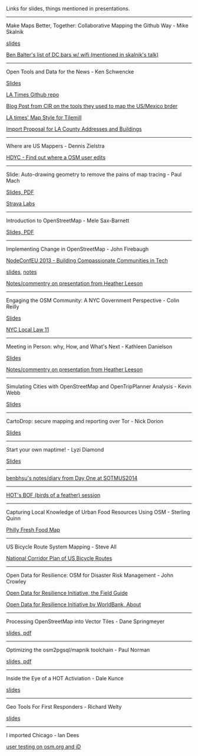 Links for slides, things mentioned in presentations. 

---


Make Maps Better, Together: Collaborative Mapping the Github Way - Mike Skalnik


[slides](https://speakerdeck.com/skalnik/make-maps-better-together)

[Ben Balter's list of DC bars w/ wifi (mentioned in skalnik's talk)](https://github.com/benbalter/dc-wifi-social)


---

Open Tools and Data for the News - Ken Schwencke


[Slides](lat.ms/sotm2014)

[LA Times Github repo](github.com/datadesk)

[Blog Post from CIR on the tools they used to map the US/Mexico brder](http://cironline.org/blog/post/surprising-tools-cir-used-map-us-mexico-border-fence-6255)

[LA times' Map Style for Tilemill](https://github.com/datadesk/osm-quiet-la)


[Import Proposal for LA County Addresses and Buildings](http://wiki.openstreetmap.org/wiki/Import/Catalogue/Los_Angeles_County_Buildings)


---

Where are US Mappers  - Dennis Zielstra


[HDYC - Find out where a OSM user edits](http://hdyc.neis-one.org/)

---

Slide: Auto-drawing geometry to remove the pains of map tracing - Paul Mach


[Slides, PDF](https://www.dropbox.com/s/iuqgvcjvnt8ao2f/SOTMUS-2014%20-%20Slide%20Slides.pdf)


[Strava Labs](http://labs.strava.com/slide/)

---

Introduction to OpenStreetMap - Mele Sax-Barnett


[Slides, PDF](http://pdxmele.com/intro-osm/OSM_intro_workshop.pdf)

---

Implementing Change in OpenStreetMap - John Firebaugh


[NodeConfEU 2013 - Building Compassionate Communities in Tech](http://www.joyent.com/developers/videos/nodeconfeu-2013-building-compassionate-communities-in-tech)

[slides](https://speakerdeck.com/jfirebaugh/implementing-change-in-openstreetmap), [notes](https://gist.github.com/jfirebaugh/10553476)

[Notes/commentry on presentation from Heather Leeson](http://textontechs.com/2014/04/state-of-the-map-us-building-community/)

---

Engaging the OSM Community: A NYC Government Perspective - Colin Reilly


[Slides](https://docs.google.com/presentation/d/1J3NkOv0PRGPBqdLNbB6JZd8qM1Yda_YlUiCvvxqpVtI/edit#slide=id.p)

[NYC Local Law 11](http://www.nyc.gov/html/doitt/html/open/local_law_11_2012.shtml)


---

Meeting in Person: why, How, and What's Next - Kathleen Danielson 

[Slides](https://speakerdeck.com/kathleenld/meeting-in-person-why-how-and-whats-next)

[Notes/commentry on presentation from Heather Leeson](http://textontechs.com/2014/04/state-of-the-map-us-building-community/)

---

Simulating Cities with OpenStreetMap and OpenTripPlanner Analysis - Kevin Webb


[Slides](https://www.dropbox.com/s/ojb4wa28rqv2of7/sotm_modeling.pdf)

----

CartoDrop: secure mapping and reporting over Tor - Nick Dorion


[Slides](http://www.slideshare.net/NicholasDoiron/cartodrop-secure-mapping-and-reporting-over-tor)

---


Start your own maptime! - Lyzi Diamond


[Slides](https://docs.google.com/presentation/d/1Uge9O_R_T8pFbN4szxQ4iBQxpskeWT183IBvqtnt1DE/edit#slide=id.p15)

---

[benbhsu's notes/diary from Day One at SOTMUS2014](http://www.openstreetmap.org/user/benbhsu/diary/21645)

---

[HOT's BOF (birds of a feather) session](https://hackpad.com/HOT-BOF-SotM-US-CnlzFvBzbVT)

---

Capturing Local Knowledge of Urban Food Resources Using OSM - Sterling Quinn


[Philly Fresh Food Map](http://www.geovista.psu.edu/phillyfood/)

---

US Bicycle Route System Mapping - Steve All 

[National Corridor Plan of US Bicycle Routes](http://www.adventurecycling.org/routes-and-maps/us-bicycle-route-system/national-corridor-plan/)

---

Open Data for Resilience: OSM for Disaster Risk Management - John Crowley 


[Open Data for Resilience Initiative, the Field Guide](https://www.gfdrr.org/ODRIFG)

[Open Data for Resilience Initiative by WorldBank, About](https://www.gfdrr.org/opendri)


---

Processing OpenStreetMap into Vector Tiles - Dane Springmeyer 

[slides, pdf](https://www.dropbox.com/s/9b15snlzu3r0z5o/sotm-us-2014-dc-springmeyer.pdf)

---

Optimizing the osm2pgsql/mapnik toolchain - Paul Norman

[slides, pdf](http://www.paulnorman.ca/files/osm2pgsql-performance.pdf)

---

Inside the Eye of a HOT Activiation - Dale Kunce 

[slides](http://americanredcross.github.io/presentations/SOTMUS_2014/)

---

Geo Tools For First Responders - Richard Welty

[slides](http://www.slideshare.net/nfgusedautoparts/geo-tools-for-first-responders-sotm-us-2014)

---



I imported Chicago - Ian Dees 


[user testing on osm.org and iD](http://www.smartchicagocollaborative.org/cutgroup-6-openstreetmap-editor/)
